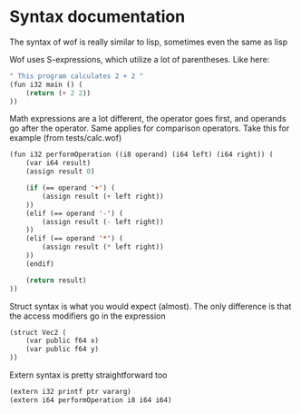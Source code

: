 # Syntax documentation
The syntax of wof is really similar to lisp, sometimes even the same as lisp

Wof uses S-expressions, which utilize a lot of parentheses. Like here:
```lisp
" This program calculates 2 + 2 "
(fun i32 main () (
	(return (+ 2 2))
))
```
Math expressions are a lot different, the operator goes first, and operands go after the operator. Same applies for comparison operators. Take this for example (from tests/calc.wof)
```lisp
(fun i32 performOperation ((i8 operand) (i64 left) (i64 right)) (
	(var i64 result)
	(assign result 0)

	(if (== operand '+') (
		(assign result (+ left right))	
	))
	(elif (== operand '-') (
		(assign result (- left right))	
	))
	(elif (== operand '*') (
		(assign result (* left right))	
	))
	(endif)

	(return result)
))
```
Struct syntax is what you would expect (almost). The only difference is that the access modifiers go in the expression
```lisp
(struct Vec2 (
	(var public f64 x)
	(var public f64 y)
))
```
Extern syntax is pretty straightforward too
```lisp
(extern i32 printf ptr vararg)
(extern i64 performOperation i8 i64 i64)
```